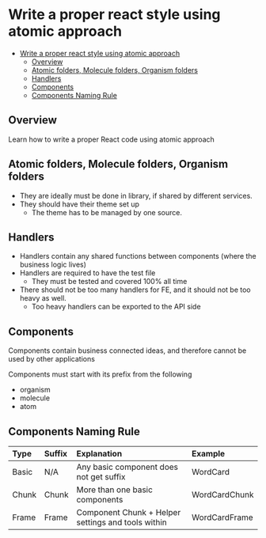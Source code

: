 # Write a proper react style using atomic approach

<!-- TOC -->

- [Write a proper react style using atomic approach](#write-a-proper-react-style-using-atomic-approach)
  - [Overview](#overview)
  - [Atomic folders, Molecule folders, Organism folders](#atomic-folders-molecule-folders-organism-folders)
  - [Handlers](#handlers)
  - [Components](#components)
  - [Components Naming Rule](#components-naming-rule)

<!-- /TOC -->

## Overview

Learn how to write a proper React code using atomic approach


## Atomic folders, Molecule folders, Organism folders

- They are ideally must be done in library, if shared by different services.
- They should have their theme set up
  - The theme has to be managed by one source.

## Handlers

- Handlers contain any shared functions between components (where the business logic lives)
- Handlers are required to have the test file
  - They must be tested and covered 100% all time
- There should not be too many handlers for FE, and it should not be too heavy as well. 
  - Too heavy handlers can be exported to the API side

## Components

Components contain business connected ideas, and therefore cannot be used by other applications

Components must start with its prefix from the following
- organism
- molecule
- atom

## Components Naming Rule

| Type  | Suffix | Explanation                                        | Example       |
|:------|:-------|:---------------------------------------------------|:--------------|
| Basic | N/A    | Any basic component does not get suffix            | WordCard      |
| Chunk | Chunk  | More than one basic components                     | WordCardChunk |
| Frame | Frame  | Component Chunk + Helper settings and tools within | WordCardFrame |
